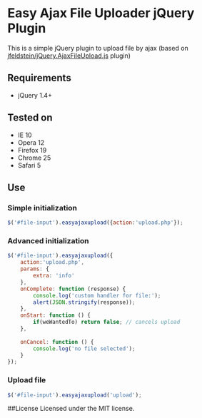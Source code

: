 # Easy Ajax File Uploader jQuery Plugin #

This is a simple jQuery plugin to upload file by ajax (based on [jfeldstein/jQuery.AjaxFileUpload.js][afu] plugin)

## Requirements
* jQuery 1.4+


## Tested on
* IE 10
* Opera 12
* Firefox 19
* Chrome 25
* Safari 5

## Use
### Simple initialization
```js
$('#file-input').easyajaxupload({action:'upload.php'});
```

### Advanced initialization
```js
$('#file-input').easyajaxupload({
    action:'upload.php',
    params: {
        extra: 'info'
    },
    onComplete: function (response) { 
        console.log('custom handler for file:');
        alert(JSON.stringify(response));
    },
    onStart: function () { 
        if(weWantedTo) return false; // cancels upload
    },
    
    onCancel: function () { 
        console.log('no file selected'); 
    }
});
```

### Upload file
```js
$('#file-input').easyajaxupload('upload');
```

##License
Licensed under the MIT license.


 [afu]: http://github.com/jfeldstein/jQuery.AjaxFileUpload.js